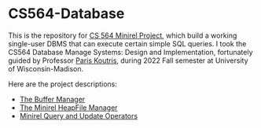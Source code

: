 # CS564-Database

This is the repository for [CS 564 Minirel Project](https://pages.cs.wisc.edu/~anhai/courses/564/minirel-project/), which build a working single-user DBMS that can execute certain simple SQL queries. I took the CS564 Database Manage Systems: Design and Implementation, fortunately guided by Professor [Paris Koutris](https://pages.cs.wisc.edu/~paris/), during 2022 Fall semester at University of Wisconsin-Madison.

Here are the project descriptions:
* [The Buffer Manager](https://pages.cs.wisc.edu/~anhai/courses/564/minirel-project/project-stage3.html)
* [The Minirel HeapFile Manager](https://pages.cs.wisc.edu/~anhai/courses/564/minirel-project/project-stage4.html)
* [Minirel Query and Update Operators](https://pages.cs.wisc.edu/~anhai/courses/564/minirel-project/project-stage6.html)
